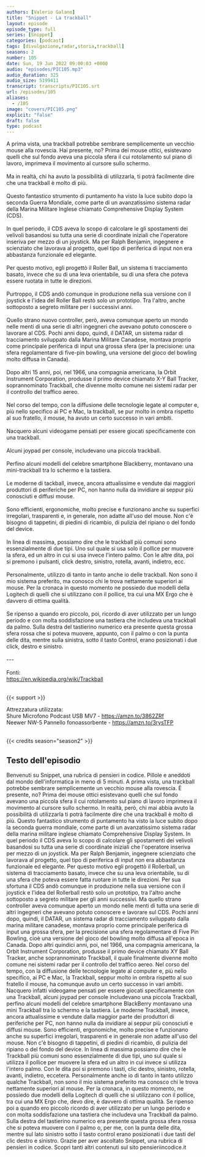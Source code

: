 ```yaml
---
authors: [Valerio Galano]
title: "Snippet - La trackball"
layout: episode
episode_type: full
series: [Snippet]
categories: [podcast]
tags: [divulgazione,radar,storia,trackball]
seasons: 2
number: 105
date: Sun, 19 Jun 2022 09:00:03 +0000
audio: "episodes/PIC105.mp3"
audio_duration: 325
audio_size: 5199411
transcript: transcripts/PIC105.srt
url: /episodes/105
aliases: 
  - /105
image: "covers/PIC105.png"
explicit: "false"
draft: false
type: podcast
---
```

A prima vista, una trackball potrebbe sembrare semplicemente un vecchio mouse alla rovescia. Hai presente, no? Prima dei mouse ottici, esistevano quelli che sul fondo aveva una piccola sfera il cui rotolamento sul piano di lavoro, imprimeva il movimento al cursore sullo schermo.<br />
<br />
Ma in realtà, chi ha avuto la possibilità di utilizzarla, ti potrà facilmente dire che una trackball è molto di più.<br />
<br />
Questo fantastico strumento di puntamento ha visto la luce subito dopo la seconda Guerra Mondiale, come parte di un avanzatissimo sistema radar della Marina Militare Inglese chiamato Comprehensive Display System (CDS).<br />
<br />
In quel periodo, il CDS aveva lo scopo di calcolare le gli spostamenti dei velivoli basandosi su tutta una serie di coordinate iniziali che l'operatore inseriva per mezzo di un joystick. Ma per Ralph Benjamin, ingegnere e scienziato che lavorava al progetto, quel tipo di periferica di input non era abbastanza funzionale ed elegante.<br />
<br />
Per questo motivo, egli progettò il Roller Ball, un sistema ti tracciamento basato, invece che su di una leva orientabile, su di una sfera che poteva essere ruotata in tutte le direzioni.<br />
<br />
Purtroppo, il CDS andò comunque in produzione nella sua versione con il joystick e l'idea del Roller Ball restò solo un prototipo. Tra l'altro, anche sottoposto a segreto militare per i successivi anni.<br />
<br />
Quello strano nuovo controller, però, aveva comunque aperto un mondo nelle menti di una serie di altri ingegneri che avevano potuto conoscere o lavorare al CDS. Pochi anni dopo, quindi, il DATAR, un sistema radar di tracciamento sviluppato dalla Marina Militare Canadese, montava proprio come principale periferica di input una grossa sfera (per la precisione: una sfera regolamentare di five-pin bowling, una versione del gioco del bowling molto diffusa in Canada).<br />
<br />
Dopo altri 15 anni, poi, nel 1966, una compagnia americana, la Orbit Instrument Corporation, produsse il primo device chiamato X-Y Ball Tracker, soprannominato Trackball, che divenne molto comune nei sistemi radar per il controllo del traffico aereo.<br />
<br />
Nel corso del tempo, con la diffusione delle tecnologie legate al computer e, più nello specifico ai PC e Mac, la trackball, se pur molto in ombra rispetto al suo fratello, il mouse, ha avuto un certo successo in vari ambiti.<br />
<br />
Nacquero alcuni videogame pensati per essere giocati specificamente con una trackball.<br />
<br />
Alcuni joypad per console, includevano una piccola trackball.<br />
<br />
Perfino alcuni modelli del celebre smartphone Blackberry, montavano una mini-trackball tra lo schermo e la tastiera.<br />
<br />
Le moderne di tackball, invece, ancora attualissime e vendute dai maggiori produttori di periferiche per PC, non hanno nulla da invidiare ai seppur più conosciuti e diffusi mouse.<br />
<br />
Sono efficienti, ergonomiche, molto precise e funzionano anche su superfici irregolari, trasparenti e, in generale, non adatte all'uso del mouse. Non c'è bisogno di tappetini, di piedini di ricambio, di pulizia del ripiano o del fondo del device.<br />
<br />
In linea di massima, possiamo dire che le trackball più comuni sono essenzialmente di due tipi. Uno sul quale si usa solo il pollice per muovere la sfera, ed un altro in cui si usa invece l'intero palmo. Con le altre dita, poi si premono i pulsanti, click destro, sinistro, rotella, avanti, indietro, ecc.<br />
<br />
Personalmente, utilizzo di tanto in tanto anche io delle trackball. Non sono il mio sistema preferito, ma conosco chi le trova nettamente superiori ai mouse. Per la cronaca in questo momento ne possiedo due modelli della Logitech di quelli che si utilizzano con il pollice, tra cui una MX Ergo che è davvero di ottima qualità.<br />
<br />
Se ripenso a quando ero piccolo, poi, ricordo di aver utilizzato per un lungo periodo e con molta soddisfazione una tastiera che includeva una trackball da palmo. Sulla destra del tastierino numerico era presente questa grossa sfera rossa che si poteva muovere, appunto, con il palmo o con la punta delle dita, mentre sulla sinistra, sotto il tasto Control, erano posizionati i due click, destro e sinistro.<br />
<br />
---<br />
<br />
Fonti:<br />
<a href="https://en.wikipedia.org/wiki/Trackball" rel="noopener">https://en.wikipedia.org/wiki/Trackball</a> <br />
<br />


{{< support >}}

Attrezzatura utilizzata:<br />
Shure Microfono Podcast USB MV7 - <a href="https://amzn.to/3862ZRf" rel="noopener">https://amzn.to/3862ZRf</a> <br />
Neewer NW-5 Pannello fonoassorbente - <a href="https://amzn.to/3rysTFP" rel="noopener">https://amzn.to/3rysTFP</a> <br />
<br />


{{< credits season="season2" >}}

<!-- more -->

## Testo dell'episodio

Benvenuti su Snippet, una rubrica di pensieri in codice. Pillole e aneddoti dal mondo dell'informatica
in meno di 5 minuti.
A prima vista, una trackball potrebbe sembrare semplicemente un vecchio mouse alla rovescia.
È presente, no? Prima dei mouse ottici esistevano quelli che sul fondo avevano una piccola sfera
il cui rotolamento sul piano di lavoro imprimeva il movimento al cursore sullo schermo. In
realtà, però, chi mai abbia avuto la possibilità di utilizzarla ti potrà facilmente dire che
una trackball è molto di più. Questo fantastico strumento di puntamento ha visto la luce subito
dopo la seconda guerra mondiale, come parte di un avanzatissimo sistema radar della marina
militare inglese chiamato Comprehensive Display System. In quel periodo il CDS aveva lo scopo
di calcolare gli spostamenti dei velivoli basandosi su tutta una serie di coordinate
iniziali che l'operatore inseriva per mezzo di un joystick. Ma per Ralph Benjamin, ingegnere
scienziato che lavorava al progetto, quel tipo di periferica di input non era abbastanza
funzionale ed elegante. Per questo motivo egli progettò il Rollerball, un sistema di
tracciamento basato, invece che su una leva orientabile, su di una sfera che poteva essere
fatta ruotare in tutte le direzioni. Per sua sfortuna il CDS andò comunque in produzione
nella sua versione con il joystick e l'idea del Rollerball restò solo un prototipo, tra
l'altro anche sottoposto a segreto militare per gli anni successivi. Ma quello strano
controller aveva comunque aperto un mondo nelle menti di tutta una serie di altri ingegneri
che avevano potuto conoscere e lavorare sul CDS. Pochi anni dopo, quindi, il DATAR, un
sistema radar di tracciamento sviluppato dalla marina militare canadese, montava proprio
come principale periferica di input una grossa sfera, per la precisione una sfera regolamentare
di Five Pin Bowling, cioè una versione del gioco del bowling molto diffusa all'epoca
in Canada. Dopo altri quindici anni, poi, nel 1966, una compagnia americana, la Orbit
Instrument Corporation, produsse il primo device chiamato XY Ball Tracker, anche soprannominato
Trackball, il quale finalmente divenne molto comune nei sistemi radar per il controllo
del traffico aereo. Nel corso del tempo, con la diffusione delle tecnologie legate
al computer e, più nello specifico, ai PC e Mac, la Trackball, seppur molto in ombra
rispetto al suo fratello il mouse, ha comunque avuto un certo successo in vari ambiti. Nacquero
infatti videogame pensati per essere giocati specificamente con una Trackball, alcuni joypad
per console includevano una piccola Trackball, perfino alcuni modelli del celebre smartphone
BlackBerry montavano una mini Trackball tra lo schermo e la tastiera. Le moderne Trackball,
invece, ancora attualissime e vendute dalla maggior parte dei produttori di periferiche
per PC, non hanno nulla da invidiare ai seppur più conosciuti e diffusi mouse. Sono efficienti,
ergonomiche, molto precise e funzionano anche su superfici irregolari, trasparenti e in generale
non adatte all'uso del mouse. Non c'è bisogno di tappetini, di piedini di ricambio, di pulizia
del ripiano o del fondo del device. In linea di massima possiamo dire che le Trackball più comuni
sono essenzialmente di due tipi, uno sul quale si utilizza il pollice per muovere la sfera ed
un altro in cui invece si utilizza l'intero palmo. Con le dita poi si premono i tasti, clic
destro, sinistro, rotella, avanti, indietro, eccetera. Personalmente anche io di tanto in
tanto utilizzo qualche Trackball, non sono il mio sistema preferito ma conosco chi le trova
nettamente superiori al mouse. Per la cronaca, in questo momento, ne possiedo due modelli della
Logitech di quelli che si utilizzano con il pollice, tra cui una MX Ergo che, devo dire,
è davvero di ottima qualità. Se ripenso poi a quando ero piccolo ricordo di aver utilizzato
per un lungo periodo e con molta soddisfazione una tastiera che includeva una Trackball da palmo.
Sulla destra del tastierino numerico era presente questa grossa sfera rossa che si poteva muovere
con il palmo o, per me, con la punta delle dita, mentre sul lato sinistro sotto il tasto
control erano posizionati i due tasti del clic destro e sinistro. Grazie per aver ascoltato
Snippet, una rubrica di pensieri in codice. Scopri tanti altri contenuti sul sito pensieriincodice.it


